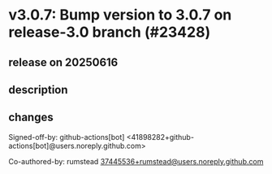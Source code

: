 # v3.0.7: Bump version to 3.0.7 on release-3.0 branch (#23428)

## release on 20250616

## description

## changes

Signed-off-by: github-actions[bot] <41898282+github-actions[bot]@users.noreply.github.com>

Co-authored-by: rumstead <a href="mailto:37445536+rumstead@users.noreply.github.com">37445536+rumstead@users.noreply.github.com</a>

